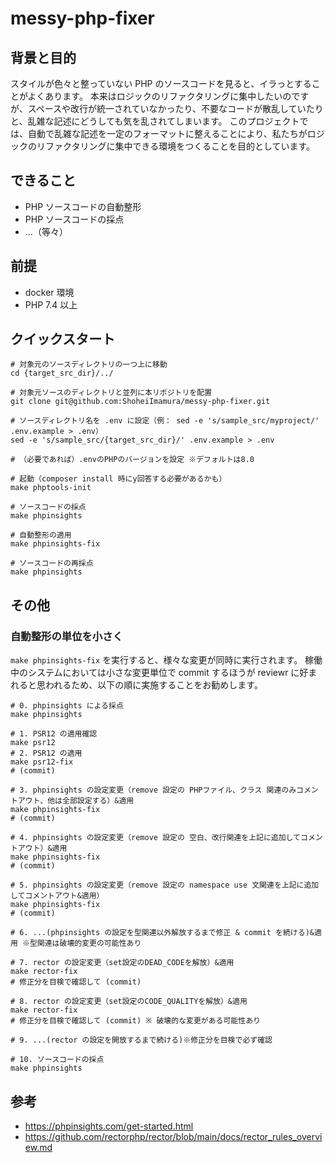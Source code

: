 # messy-php-fixer

## 背景と目的

スタイルが色々と整っていない PHP のソースコードを見ると、イラっとすることがよくあります。
本来はロジックのリファクタリングに集中したいのですが、スペースや改行が統一されていなかったり、不要なコードが散乱していたりと、乱雑な記述にどうしても気を乱されてしまいます。
このプロジェクトでは、自動で乱雑な記述を一定のフォーマットに整えることにより、私たちがロジックのリファクタリングに集中できる環境をつくることを目的としています。

## できること

- PHP ソースコードの自動整形
- PHP ソースコードの採点
- ...（等々）

## 前提

- docker 環境
- PHP 7.4 以上

## クイックスタート

```shell
# 対象元のソースディレクトリの一つ上に移動
cd {target_src_dir}/../

# 対象元ソースのディレクトリと並列に本リポジトリを配置
git clone git@github.com:ShoheiImamura/messy-php-fixer.git

# ソースディレクトリ名を .env に設定（例： sed -e 's/sample_src/myproject/' .env.example > .env）
sed -e 's/sample_src/{target_src_dir}/' .env.example > .env

# （必要であれば）.envのPHPのバージョンを設定 ※デフォルトは8.0

# 起動（composer install 時にy回答する必要があるかも）
make phptools-init

# ソースコードの採点
make phpinsights

# 自動整形の適用 
make phpinsights-fix

# ソースコードの再採点
make phpinsights
```

## その他

### 自動整形の単位を小さく
`make phpinsights-fix` を実行すると、様々な変更が同時に実行されます。
稼働中のシステムにおいては小さな変更単位で commit するほうが reviewr に好まれると思われるため、以下の順に実施することをお勧めします。

```shell
# 0. phpinsights による採点
make phpinsights

# 1. PSR12 の適用確認
make psr12
# 2. PSR12 の適用
make psr12-fix
# (commit)

# 3. phpinsights の設定変更（remove 設定の PHPファイル、クラス 関連のみコメントアウト、他は全部設定する）&適用
make phpinsights-fix
# (commit)

# 4. phpinsights の設定変更（remove 設定の 空白、改行関連を上記に追加してコメントアウト）&適用
make phpinsights-fix
# (commit)

# 5. phpinsights の設定変更（remove 設定の namespace use 文関連を上記に追加してコメントアウト&適用）
make phpinsights-fix
# (commit)

# 6. ...(phpinsights の設定を型関連以外解放するまで修正 & commit を続ける)&適用 ※型関連は破壊的変更の可能性あり

# 7. rector の設定変更（set設定のDEAD_CODEを解放）&適用
make rector-fix
# 修正分を目検で確認して (commit)

# 8. rector の設定変更（set設定のCODE_QUALITYを解放）&適用
make rector-fix
# 修正分を目検で確認して (commit) ※ 破壊的な変更がある可能性あり

# 9. ...(rector の設定を開放するまで続ける)※修正分を目検で必ず確認

# 10. ソースコードの採点
make phpinsights
```

## 参考

- https://phpinsights.com/get-started.html
- https://github.com/rectorphp/rector/blob/main/docs/rector_rules_overview.md